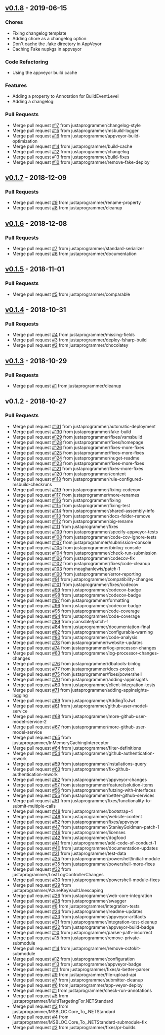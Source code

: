 
<a name="v0.1.8"></a>
## [v0.1.8] - 2019-06-15
### Chores
- Fixing changelog template
- Adding chore as a changelog option
- Don't cache the .fake directory in AppVeyor
- Caching Fake nupkgs in appveyor

### Code Refactoring
- Using the appveyor build cache

### Features
- Adding a property to Annotation for BuildEventLevel
- Adding a changelog

### Pull Requests
- Merge pull request [#17](https://github.com/justaprogrammer/BCC-Core/issues/17) from justaprogrammer/changelog-style
- Merge pull request [#15](https://github.com/justaprogrammer/BCC-Core/issues/15) from justaprogrammer/msbuild-logger
- Merge pull request [#16](https://github.com/justaprogrammer/BCC-Core/issues/16) from justaprogrammer/appveyor-build-optimization
- Merge pull request [#14](https://github.com/justaprogrammer/BCC-Core/issues/14) from justaprogrammer/build-cache
- Merge pull request [#12](https://github.com/justaprogrammer/BCC-Core/issues/12) from justaprogrammer/changelog
- Merge pull request [#13](https://github.com/justaprogrammer/BCC-Core/issues/13) from justaprogrammer/build-fixes
- Merge pull request [#10](https://github.com/justaprogrammer/BCC-Core/issues/10) from justaprogrammer/remove-fake-deploy


<a name="v0.1.7"></a>
## [v0.1.7] - 2018-12-09
### Pull Requests
- Merge pull request [#9](https://github.com/justaprogrammer/BCC-Core/issues/9) from justaprogrammer/rename-property
- Merge pull request [#8](https://github.com/justaprogrammer/BCC-Core/issues/8) from justaprogrammer/cleanup


<a name="v0.1.6"></a>
## [v0.1.6] - 2018-12-08
### Pull Requests
- Merge pull request [#7](https://github.com/justaprogrammer/BCC-Core/issues/7) from justaprogrammer/standard-serializer
- Merge pull request [#6](https://github.com/justaprogrammer/BCC-Core/issues/6) from justaprogrammer/documentation


<a name="v0.1.5"></a>
## [v0.1.5] - 2018-11-01
### Pull Requests
- Merge pull request [#5](https://github.com/justaprogrammer/BCC-Core/issues/5) from justaprogrammer/comparable


<a name="v0.1.4"></a>
## [v0.1.4] - 2018-10-31
### Pull Requests
- Merge pull request [#4](https://github.com/justaprogrammer/BCC-Core/issues/4) from justaprogrammer/missing-fields
- Merge pull request [#3](https://github.com/justaprogrammer/BCC-Core/issues/3) from justaprogrammer/deploy-fsharp-build
- Merge pull request [#2](https://github.com/justaprogrammer/BCC-Core/issues/2) from justaprogrammer/chocolatey


<a name="v0.1.3"></a>
## [v0.1.3] - 2018-10-29
### Pull Requests
- Merge pull request [#1](https://github.com/justaprogrammer/BCC-Core/issues/1) from justaprogrammer/cleanup


<a name="v0.1.2"></a>
## v0.1.2 - 2018-10-27
### Pull Requests
- Merge pull request [#131](https://github.com/justaprogrammer/BCC-Core/issues/131) from justaprogrammer/automatic-deployment
- Merge pull request [#130](https://github.com/justaprogrammer/BCC-Core/issues/130) from justaprogrammer/fake-build
- Merge pull request [#129](https://github.com/justaprogrammer/BCC-Core/issues/129) from justaprogrammer/fixes/vsmsbuild
- Merge pull request [#128](https://github.com/justaprogrammer/BCC-Core/issues/128) from justaprogrammer/fixes/homepage
- Merge pull request [#126](https://github.com/justaprogrammer/BCC-Core/issues/126) from justaprogrammer/fixes-more-fixes
- Merge pull request [#125](https://github.com/justaprogrammer/BCC-Core/issues/125) from justaprogrammer/fixes-more-fixes
- Merge pull request [#124](https://github.com/justaprogrammer/BCC-Core/issues/124) from justaprogrammer/nuget-readme
- Merge pull request [#123](https://github.com/justaprogrammer/BCC-Core/issues/123) from justaprogrammer/fixes-more-fixes
- Merge pull request [#121](https://github.com/justaprogrammer/BCC-Core/issues/121) from justaprogrammer/fixes-more-fixes
- Merge pull request [#120](https://github.com/justaprogrammer/BCC-Core/issues/120) from justaprogrammer/content
- Merge pull request [#118](https://github.com/justaprogrammer/BCC-Core/issues/118) from justaprogrammer/rule-configured-msbuild-checkruns
- Merge pull request [#119](https://github.com/justaprogrammer/BCC-Core/issues/119) from justaprogrammer/fixing-codecov
- Merge pull request [#117](https://github.com/justaprogrammer/BCC-Core/issues/117) from justaprogrammer/more-renames
- Merge pull request [#116](https://github.com/justaprogrammer/BCC-Core/issues/116) from justaprogrammer/fixing
- Merge pull request [#115](https://github.com/justaprogrammer/BCC-Core/issues/115) from justaprogrammer/fixing-test
- Merge pull request [#114](https://github.com/justaprogrammer/BCC-Core/issues/114) from justaprogrammer/shared-assembly-info
- Merge pull request [#113](https://github.com/justaprogrammer/BCC-Core/issues/113) from justaprogrammer/docs-folder-remove
- Merge pull request [#112](https://github.com/justaprogrammer/BCC-Core/issues/112) from justaprogrammer/big-rename
- Merge pull request [#111](https://github.com/justaprogrammer/BCC-Core/issues/111) from justaprogrammer/fixes
- Merge pull request [#109](https://github.com/justaprogrammer/BCC-Core/issues/109) from justaprogrammer/specify-appveyor-tests
- Merge pull request [#108](https://github.com/justaprogrammer/BCC-Core/issues/108) from justaprogrammer/code-cov-ignore-tests
- Merge pull request [#107](https://github.com/justaprogrammer/BCC-Core/issues/107) from justaprogrammer/submission-console
- Merge pull request [#105](https://github.com/justaprogrammer/BCC-Core/issues/105) from justaprogrammer/binlog-console
- Merge pull request [#104](https://github.com/justaprogrammer/BCC-Core/issues/104) from justaprogrammer/check-run-submission
- Merge pull request [#106](https://github.com/justaprogrammer/BCC-Core/issues/106) from justaprogrammer/codecov-fix
- Merge pull request [#102](https://github.com/justaprogrammer/BCC-Core/issues/102) from justaprogrammer/fixes/code-cleanup
- Merge pull request [#103](https://github.com/justaprogrammer/BCC-Core/issues/103) from meaghanlewis/patch-1
- Merge pull request [#100](https://github.com/justaprogrammer/BCC-Core/issues/100) from justaprogrammer/error-reporting
- Merge pull request [#91](https://github.com/justaprogrammer/BCC-Core/issues/91) from justaprogrammer/compatibility-changes
- Merge pull request [#101](https://github.com/justaprogrammer/BCC-Core/issues/101) from justaprogrammer/fixes/codecov
- Merge pull request [#99](https://github.com/justaprogrammer/BCC-Core/issues/99) from justaprogrammer/codecov-badge
- Merge pull request [#98](https://github.com/justaprogrammer/BCC-Core/issues/98) from justaprogrammer/codecov-badge
- Merge pull request [#97](https://github.com/justaprogrammer/BCC-Core/issues/97) from justaprogrammer/formatting
- Merge pull request [#96](https://github.com/justaprogrammer/BCC-Core/issues/96) from justaprogrammer/codecov-badge
- Merge pull request [#95](https://github.com/justaprogrammer/BCC-Core/issues/95) from justaprogrammer/code-coverage
- Merge pull request [#94](https://github.com/justaprogrammer/BCC-Core/issues/94) from justaprogrammer/code-coverage
- Merge pull request [#89](https://github.com/justaprogrammer/BCC-Core/issues/89) from jcansdale/patch-1
- Merge pull request [#84](https://github.com/justaprogrammer/BCC-Core/issues/84) from justaprogrammer/documentation-final
- Merge pull request [#82](https://github.com/justaprogrammer/BCC-Core/issues/82) from justaprogrammer/configurable-warning
- Merge pull request [#80](https://github.com/justaprogrammer/BCC-Core/issues/80) from justaprogrammer/code-analysis
- Merge pull request [#78](https://github.com/justaprogrammer/BCC-Core/issues/78) from justaprogrammer/website-updates
- Merge pull request [#74](https://github.com/justaprogrammer/BCC-Core/issues/74) from justaprogrammer/log-processor-changes
- Merge pull request [#83](https://github.com/justaprogrammer/BCC-Core/issues/83) from justaprogrammer/log-processor-changes-changes
- Merge pull request [#76](https://github.com/justaprogrammer/BCC-Core/issues/76) from justaprogrammer/dbatools-binlog
- Merge pull request [#77](https://github.com/justaprogrammer/BCC-Core/issues/77) from justaprogrammer/docs-project
- Merge pull request [#75](https://github.com/justaprogrammer/BCC-Core/issues/75) from justaprogrammer/fixes/powershell
- Merge pull request [#70](https://github.com/justaprogrammer/BCC-Core/issues/70) from justaprogrammer/adding-appinsights
- Merge pull request [#60](https://github.com/justaprogrammer/BCC-Core/issues/60) from justaprogrammer/client-integration-tests
- Merge pull request [#71](https://github.com/justaprogrammer/BCC-Core/issues/71) from justaprogrammer/adding-appinsights-logging
- Merge pull request [#69](https://github.com/justaprogrammer/BCC-Core/issues/69) from justaprogrammer/AddingToJwt
- Merge pull request [#61](https://github.com/justaprogrammer/BCC-Core/issues/61) from justaprogrammer/github-user-model-service
- Merge pull request [#68](https://github.com/justaprogrammer/BCC-Core/issues/68) from justaprogrammer/more-github-user-model-service-2
- Merge pull request [#67](https://github.com/justaprogrammer/BCC-Core/issues/67) from justaprogrammer/more-github-user-model-service
- Merge pull request [#65](https://github.com/justaprogrammer/BCC-Core/issues/65) from justaprogrammer/InMemoryCachingInterceptor
- Merge pull request [#64](https://github.com/justaprogrammer/BCC-Core/issues/64) from justaprogrammer/filter-definitions
- Merge pull request [#54](https://github.com/justaprogrammer/BCC-Core/issues/54) from justaprogrammer/github-authentication-rework
- Merge pull request [#59](https://github.com/justaprogrammer/BCC-Core/issues/59) from justaprogrammer/installations-query
- Merge pull request [#63](https://github.com/justaprogrammer/BCC-Core/issues/63) from justaprogrammer/fix-github-authentication-rework
- Merge pull request [#62](https://github.com/justaprogrammer/BCC-Core/issues/62) from justaprogrammer/appveyor-changes
- Merge pull request [#57](https://github.com/justaprogrammer/BCC-Core/issues/57) from justaprogrammer/feature/solution-items
- Merge pull request [#56](https://github.com/justaprogrammer/BCC-Core/issues/56) from justaprogrammer/futzing-with-interfaces
- Merge pull request [#55](https://github.com/justaprogrammer/BCC-Core/issues/55) from justaprogrammer/better-github-services
- Merge pull request [#51](https://github.com/justaprogrammer/BCC-Core/issues/51) from justaprogrammer/fixes/functionality-to-submit-multiple-calls
- Merge pull request [#48](https://github.com/justaprogrammer/BCC-Core/issues/48) from justaprogrammer/bootstrap-4
- Merge pull request [#49](https://github.com/justaprogrammer/BCC-Core/issues/49) from justaprogrammer/website-content
- Merge pull request [#52](https://github.com/justaprogrammer/BCC-Core/issues/52) from justaprogrammer/fixes/appveyor
- Merge pull request [#47](https://github.com/justaprogrammer/BCC-Core/issues/47) from justaprogrammer/StanleyGoldman-patch-1
- Merge pull request [#46](https://github.com/justaprogrammer/BCC-Core/issues/46) from justaprogrammer/licenses
- Merge pull request [#42](https://github.com/justaprogrammer/BCC-Core/issues/42) from justaprogrammer/dogfood
- Merge pull request [#41](https://github.com/justaprogrammer/BCC-Core/issues/41) from justaprogrammer/add-code-of-conduct-1
- Merge pull request [#40](https://github.com/justaprogrammer/BCC-Core/issues/40) from justaprogrammer/documentation-updates
- Merge pull request [#31](https://github.com/justaprogrammer/BCC-Core/issues/31) from justaprogrammer/test-data
- Merge pull request [#25](https://github.com/justaprogrammer/BCC-Core/issues/25) from justaprogrammer/powershell/initial-module
- Merge pull request [#35](https://github.com/justaprogrammer/BCC-Core/issues/35) from justaprogrammer/powershell-more-fixes
- Merge pull request [#32](https://github.com/justaprogrammer/BCC-Core/issues/32) from justaprogrammer/LostLogControllerChanges
- Merge pull request [#30](https://github.com/justaprogrammer/BCC-Core/issues/30) from justaprogrammer/powershell-module-fixes
- Merge pull request [#29](https://github.com/justaprogrammer/BCC-Core/issues/29) from justaprogrammer/AzureKeyVaultUnescaping
- Merge pull request [#26](https://github.com/justaprogrammer/BCC-Core/issues/26) from justaprogrammer/web-core-integration
- Merge pull request [#28](https://github.com/justaprogrammer/BCC-Core/issues/28) from justaprogrammer/swagger
- Merge pull request [#8](https://github.com/justaprogrammer/BCC-Core/issues/8) from justaprogrammer/integration-tests
- Merge pull request [#24](https://github.com/justaprogrammer/BCC-Core/issues/24) from justaprogrammer/readme-updates
- Merge pull request [#23](https://github.com/justaprogrammer/BCC-Core/issues/23) from justaprogrammer/appveyor-artifacts
- Merge pull request [#21](https://github.com/justaprogrammer/BCC-Core/issues/21) from justaprogrammer/integration-test-cleanup
- Merge pull request [#22](https://github.com/justaprogrammer/BCC-Core/issues/22) from justaprogrammer/appveyor-build-badge
- Merge pull request [#10](https://github.com/justaprogrammer/BCC-Core/issues/10) from justaprogrammer/parser-path-incorrect
- Merge pull request [#15](https://github.com/justaprogrammer/BCC-Core/issues/15) from justaprogrammer/remove-private-submodule
- Merge pull request [#14](https://github.com/justaprogrammer/BCC-Core/issues/14) from justaprogrammer/remove-octokit-submodule
- Merge pull request [#12](https://github.com/justaprogrammer/BCC-Core/issues/12) from justaprogrammer/configuration
- Merge pull request [#13](https://github.com/justaprogrammer/BCC-Core/issues/13) from justaprogrammer/appveyor-badge
- Merge pull request [#11](https://github.com/justaprogrammer/BCC-Core/issues/11) from justaprogrammer/fixes/a-better-parser
- Merge pull request [#9](https://github.com/justaprogrammer/BCC-Core/issues/9) from justaprogrammer/file-upload-api
- Merge pull request [#7](https://github.com/justaprogrammer/BCC-Core/issues/7) from justaprogrammer/submitter-cleanup
- Merge pull request [#6](https://github.com/justaprogrammer/BCC-Core/issues/6) from justaprogrammer/app-veyor-deploy
- Merge pull request [#1](https://github.com/justaprogrammer/BCC-Core/issues/1) from justaprogrammer/check-run-annotations
- Merge pull request [#5](https://github.com/justaprogrammer/BCC-Core/issues/5) from justaprogrammer/MultiTargetingFor.NETStandard
- Merge pull request [#3](https://github.com/justaprogrammer/BCC-Core/issues/3) from justaprogrammer/MSBLOC.Core_To_.NETStandard
- Merge pull request [#4](https://github.com/justaprogrammer/BCC-Core/issues/4) from justaprogrammer/MSBLOC.Core_To_.NETStandard-submodule-fix
- Merge pull request [#2](https://github.com/justaprogrammer/BCC-Core/issues/2) from justaprogrammer/fixes/pr-builds


[Unreleased]: https://github.com/justaprogrammer/BCC-Core/compare/v0.1.8...HEAD
[v0.1.8]: https://github.com/justaprogrammer/BCC-Core/compare/v0.1.7...v0.1.8
[v0.1.7]: https://github.com/justaprogrammer/BCC-Core/compare/v0.1.6...v0.1.7
[v0.1.6]: https://github.com/justaprogrammer/BCC-Core/compare/v0.1.5...v0.1.6
[v0.1.5]: https://github.com/justaprogrammer/BCC-Core/compare/v0.1.4...v0.1.5
[v0.1.4]: https://github.com/justaprogrammer/BCC-Core/compare/v0.1.3...v0.1.4
[v0.1.3]: https://github.com/justaprogrammer/BCC-Core/compare/v0.1.2...v0.1.3
